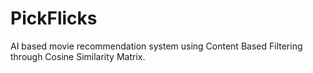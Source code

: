 # PickFlicks
AI based movie recommendation system using Content Based Filtering through Cosine Similarity Matrix.
